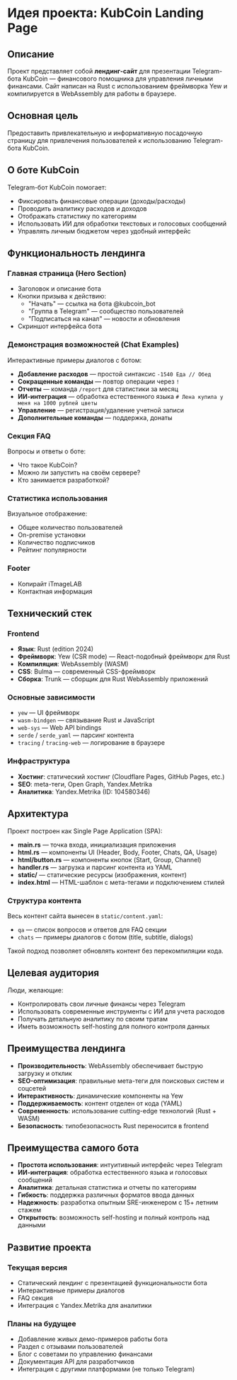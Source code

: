 # Идея проекта: KubCoin Landing Page

## Описание

Проект представляет собой **лендинг-сайт** для презентации Telegram-бота KubCoin — финансового помощника для управления личными финансами. Сайт написан на Rust с использованием фреймворка Yew и компилируется в WebAssembly для работы в браузере.

## Основная цель

Предоставить привлекательную и информативную посадочную страницу для привлечения пользователей к использованию Telegram-бота KubCoin.

## О боте KubCoin

Telegram-бот KubCoin помогает:
- Фиксировать финансовые операции (доходы/расходы)
- Проводить аналитику расходов и доходов
- Отображать статистику по категориям
- Использовать ИИ для обработки текстовых и голосовых сообщений
- Управлять личным бюджетом через удобный интерфейс

## Функциональность лендинга

### Главная страница (Hero Section)
- Заголовок и описание бота
- Кнопки призыва к действию:
  - "Начать" — ссылка на бота @kubcoin_bot
  - "Группа в Telegram" — сообщество пользователей
  - "Подписаться на канал" — новости и обновления
- Скриншот интерфейса бота

### Демонстрация возможностей (Chat Examples)
Интерактивные примеры диалогов с ботом:
- **Добавление расходов** — простой синтаксис `-1540 Еда // Обед`
- **Сокращенные команды** — повтор операции через `!`
- **Отчеты** — команда `/report` для статистики за месяц
- **ИИ-интеграция** — обработка естественного языка `# Лена купила у меня на 1000 рублей цветы`
- **Управление** — регистрация/удаление учетной записи
- **Дополнительные команды** — поддержка, донаты

### Секция FAQ
Вопросы и ответы о боте:
- Что такое KubCoin?
- Можно ли запустить на своём сервере?
- Кто занимается разработкой?

### Статистика использования
Визуальное отображение:
- Общее количество пользователей
- On-premise установки
- Количество подписчиков
- Рейтинг популярности

### Footer
- Копирайт iTmageLAB
- Контактная информация

## Технический стек

### Frontend
- **Язык**: Rust (edition 2024)
- **Фреймворк**: Yew (CSR mode) — React-подобный фреймворк для Rust
- **Компиляция**: WebAssembly (WASM)
- **CSS**: Bulma — современный CSS-фреймворк
- **Сборка**: Trunk — сборщик для Rust WebAssembly приложений

### Основные зависимости
- `yew` — UI фреймворк
- `wasm-bindgen` — связывание Rust и JavaScript
- `web-sys` — Web API bindings
- `serde` / `serde_yaml` — парсинг контента
- `tracing` / `tracing-web` — логирование в браузере

### Инфраструктура
- **Хостинг**: статический хостинг (Cloudflare Pages, GitHub Pages, etc.)
- **SEO**: meta-теги, Open Graph, Yandex.Metrika
- **Аналитика**: Yandex.Metrika (ID: 104580346)

## Архитектура

Проект построен как Single Page Application (SPA):
- **main.rs** — точка входа, инициализация приложения
- **html.rs** — компоненты UI (Header, Body, Footer, Chats, QA, Usage)
- **html/button.rs** — компоненты кнопок (Start, Group, Channel)
- **handler.rs** — загрузка и парсинг контента из YAML
- **static/** — статические ресурсы (изображения, контент)
- **index.html** — HTML-шаблон с мета-тегами и подключением стилей

### Структура контента
Весь контент сайта вынесен в `static/content.yaml`:
- `qa` — список вопросов и ответов для FAQ секции
- `chats` — примеры диалогов с ботом (title, subtitle, dialogs)

Такой подход позволяет обновлять контент без перекомпиляции кода.

## Целевая аудитория

Люди, желающие:
- Контролировать свои личные финансы через Telegram
- Использовать современные инструменты с ИИ для учета расходов
- Получать детальную аналитику по своим тратам
- Иметь возможность self-hosting для полного контроля данных

## Преимущества лендинга

- **Производительность**: WebAssembly обеспечивает быструю загрузку и отклик
- **SEO-оптимизация**: правильные мета-теги для поисковых систем и соцсетей
- **Интерактивность**: динамические компоненты на Yew
- **Поддерживаемость**: контент отделен от кода (YAML)
- **Современность**: использование cutting-edge технологий (Rust + WASM)
- **Безопасность**: типобезопасность Rust переносится в frontend

## Преимущества самого бота

- **Простота использования**: интуитивный интерфейс через Telegram
- **ИИ-интеграция**: обработка естественного языка и голосовых сообщений
- **Аналитика**: детальная статистика и отчеты по категориям
- **Гибкость**: поддержка различных форматов ввода данных
- **Надежность**: разработка опытным SRE-инженером с 15+ летним стажем
- **Открытость**: возможность self-hosting и полный контроль над данными

## Развитие проекта

### Текущая версия
- Статический лендинг с презентацией функциональности бота
- Интерактивные примеры диалогов
- FAQ секция
- Интеграция с Yandex.Metrika для аналитики

### Планы на будущее
- Добавление живых демо-примеров работы бота
- Раздел с отзывами пользователей
- Блог с советами по управлению финансами
- Документация API для разработчиков
- Интеграция с другими платформами (не только Telegram)
